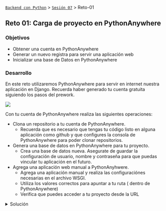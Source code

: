 [`Backend con Python`](../../Readme.md) > [`Sesión 07`](../Readme.md) > Reto-01
## Reto 01: Carga de proyecto en PythonAnywhere
### Objetivos
- Obtener una cuenta en PythonAnywhere
- Generar un nuevo registra para servir una aplicación web
- Inicializar una base de Datos en PythonAnywhere

### Desarrollo
En este reto utilizaremos PythonAnywhere para servir en internet nuestra aplicación en Django. Recuerda haber generado tu cuenta gratuita siguiendo los pasos del prework.

![](img/img1.jpg)

Con tu cuenta de PythonAnywhere realiza las siguientes operaciones:

- Clona un repositorio a tu cuenta de PythonAnywhere.
    - Recuerda que es necesario que tengas tu código listo en alguna aplicación como github y que configures la consola de PythonAnywhere para poder clonar repositorios.
- Genera una base de datos en PythonAnywhere para tu proyecto.
    - Crea una base de datos nueva. Asegurate de guardar la configuración de usuario, nombre y contraseña para que puedas vincular tu aplicación en el futuro.
- Agrega una aplicación web manual a PythonAnyhwere.
    - Agrega una aplicación manual y realiza las configuraciónes necesarias en el archivo WSGI.
    - Utiliza los valores correctos para apuntar a tu ruta ( dentro de PythonAnywhere)
    - Verifica que puedes acceder a tu proyecto desde la URL


<details>
<summary>
Solución
</summary>
Para registrarse en PythonAnywhere sigue los pasos del prework.

Para clonar el repositorio. Inicializa una consola en Python Anywhere desde la siguiente pantalla.
![](img/img2.jpg)

Corre el comando siguiente de git.

```
$git clone https://github.com/myusername/myproject.git
```

Inicializa un ambiente virtual e instala Django.

![](img/img3.jpg)

```
$ mkvirtualenv --python=/usr/bin/python3.8 mysite-virtualenv
(mysite-virtualenv)$ pip install django
# o, si tienes un archivo requierements.txt:
(mysite-virtualenv)$ pip install -r requirements.txt
```

Genera una aplicación manual en PythonAnywhere
![](img/img4.jpg)

Vincula el ambiente virtual que generaste.
![](img/img5.jpg)

Edita el archivo WSGI para utilizar Django.
![](img/img6.jpg)

Configura tu base de datos corriente las migraciones necesarias.
![](img/img7.jpg)

No olvides editar tu archivo settings.py con el usuario y contraseña que generaste en tu base de datos.

</details>